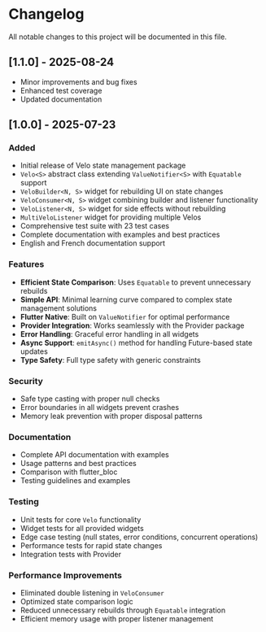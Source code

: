 # Changelog

All notable changes to this project will be documented in this file.

## [1.1.0] - 2025-08-24

- Minor improvements and bug fixes
- Enhanced test coverage
- Updated documentation

## [1.0.0] - 2025-07-23

### Added
- Initial release of Velo state management package
- `Velo<S>` abstract class extending `ValueNotifier<S>` with `Equatable` support
- `VeloBuilder<N, S>` widget for rebuilding UI on state changes
- `VeloConsumer<N, S>` widget combining builder and listener functionality
- `VeloListener<N, S>` widget for side effects without rebuilding
- `MultiVeloListener` widget for providing multiple Velos
- Comprehensive test suite with 23 test cases
- Complete documentation with examples and best practices
- English and French documentation support

### Features
- **Efficient State Comparison**: Uses `Equatable` to prevent unnecessary rebuilds
- **Simple API**: Minimal learning curve compared to complex state management solutions
- **Flutter Native**: Built on `ValueNotifier` for optimal performance
- **Provider Integration**: Works seamlessly with the Provider package
- **Error Handling**: Graceful error handling in all widgets
- **Async Support**: `emitAsync()` method for handling Future-based state updates
- **Type Safety**: Full type safety with generic constraints

### Security
- Safe type casting with proper null checks
- Error boundaries in all widgets prevent crashes
- Memory leak prevention with proper disposal patterns

### Documentation
- Complete API documentation with examples
- Usage patterns and best practices
- Comparison with flutter_bloc
- Testing guidelines and examples

### Testing
- Unit tests for core `Velo` functionality
- Widget tests for all provided widgets
- Edge case testing (null states, error conditions, concurrent operations)
- Performance tests for rapid state changes
- Integration tests with Provider

### Performance Improvements
- Eliminated double listening in `VeloConsumer`
- Optimized state comparison logic
- Reduced unnecessary rebuilds through `Equatable` integration
- Efficient memory usage with proper listener management